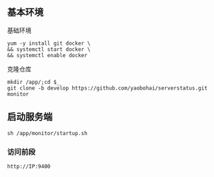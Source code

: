## 基本环境

基础环境

```
yum -y install git docker \
&& systemctl start docker \
&& systemctl enable docker
```

克隆仓库

```
mkdir /app/;cd $_
git clone -b develop https://github.com/yaobohai/serverstatus.git monitor
```

## 启动服务端

```
sh /app/monitor/startup.sh
```

### 访问前段

```
http://IP:9400
```
```
